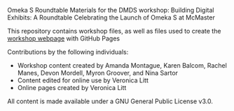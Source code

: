 Omeka S Roundtable
Materials for the DMDS workshop: Building Digital Exhibits: A Roundtable Celebrating the Launch of Omeka S at McMaster

This repository contains workshop files, as well as files used to create the [workshop webpage](https://scds.githib.io/omeka-roundtable) with GitHub Pages   


Contributions by the following individuals: 
- Workshop content created by Amanda Montague, Karen Balcom, Rachel Manes, Devon Mordell, Myron Groover, and Nina Sartor
- Content edited for online use by Veronica Litt
- Online pages created by Veronica Litt


  
All content is made available under a GNU General Public License v3.0.
